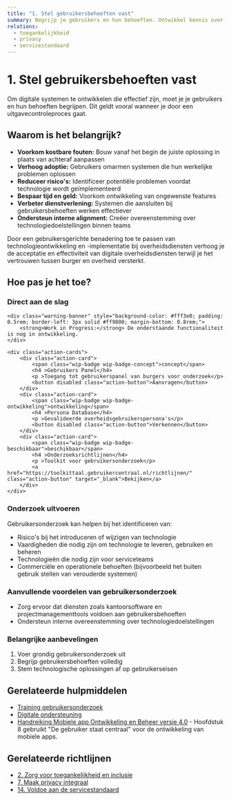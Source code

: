 ```yaml
---
title: "1. Stel gebruikersbehoeften vast"
summary: Begrijp je gebruikers en hun behoeften. Ontwikkel kennis over je gebruikers en wat dat betekent voor je technologieproject.
relations:
  - toegankelijkheid
  - privacy
  - servicestandaard
---
```


# 1. Stel gebruikersbehoeften vast

Om digitale systemen te ontwikkelen die effectief zijn, moet je je gebruikers en hun behoeften begrijpen. Dit geldt vooral wanneer je door een uitgavecontroleproces gaat.

## Waarom is het belangrijk?

- **Voorkom kostbare fouten:** Bouw vanaf het begin de juiste oplossing in plaats van achteraf aanpassen
- **Verhoog adoptie:** Gebruikers omarmen systemen die hun werkelijke problemen oplossen
- **Reduceer risico's:** Identificeer potentiële problemen voordat technologie wordt geïmplementeerd
- **Bespaar tijd en geld:** Voorkom ontwikkeling van ongewenste features
- **Verbeter dienstverlening:** Systemen die aansluiten bij gebruikersbehoeften werken effectiever
- **Ondersteun interne alignment:** Creëer overeenstemming over technologiedoelstellingen binnen teams

Door een gebruikersgerichte benadering toe te passen van technologieontwikkeling en -implementatie bij overheidsdiensten verhoog je de acceptatie en effectiviteit van digitale overheidsdiensten terwijl je het vertrouwen tussen burger en overheid versterkt.

## Hoe pas je het toe?

<div class="direct-aan-de-slag">
    <h3>Direct aan de slag</h3>

    <div class="warning-banner" style="background-color: #fff3e0; padding: 0.5rem; border-left: 3px solid #ff9800; margin-bottom: 0.8rem;">
        <strong>Work in Progress:</strong> De onderstaande functionaliteit is nog in ontwikkeling.
    </div>

    <div class="action-cards">
        <div class="action-card">
            <span class="wip-badge wip-badge-concept">concept</span>
            <h4 >Gebruikers Panel</h4>
            <p >Toegang tot gebruikerspanel van burgers voor onderzoek</p>
            <button disabled class="action-button">Aanvragen</button>
        </div>
        <div class="action-card">
            <span class="wip-badge wip-badge-ontwikkeling">ontwikkeling</span>
            <h4 >Persona Database</h4>
            <p >Gevalideerde overheidsgebruikerspersona's</p>
            <button disabled class="action-button">Verkennen</button>
        </div>
        <div class="action-card">
            <span class="wip-badge wip-badge-beschikbaar">beschikbaar</span>
            <h4 >Onderzoeksrichtlijnen</h4>
            <p >Toolkit voor gebruikersonderzoek</p>
            <a href="https://toolkittaal.gebruikercentraal.nl/richtlijnen/" class="action-button" target="_blank">Bekijken</a>
        </div>
    </div>
</div>

### Onderzoek uitvoeren

 Gebruikersonderzoek kan helpen bij het identificeren van:

- Risico's bij het introduceren of wijzigen van technologie
- Vaardigheden die nodig zijn om technologie te leveren, gebruiken en beheren
- Technologieën die nodig zijn voor serviceteams
- Commerciële en operationele behoeften (bijvoorbeeld het buiten gebruik stellen van verouderde systemen)

### Aanvullende voordelen van gebruikersonderzoek

- Zorg ervoor dat diensten zoals kantoorsoftware en projectmanagementtools voldoen aan gebruikersbehoeften
- Ondersteun interne overeenstemming over technologiedoelstellingen

### Belangrijke aanbevelingen

1. Voer grondig gebruikersonderzoek uit
2. Begrijp gebruikersbehoeften volledig
3. Stem technologische oplossingen af op gebruikerseisen

## Gerelateerde hulpmiddelen

- [Training gebruikersonderzoek](https://www.gebruikercentraal.nl/evenementen/)
- [Digitale ondersteuning](https://www.digitaleoverheid.nl/overzicht-van-alle-onderwerpen/digitale-inclusie/mensen-helpen-om-met-digitalisering-om-te-gaan/)
- [Handreiking Mobiele app Ontwikkeling en Beheer versie 4.0](https://www.noraonline.nl/images/noraonline/2/26/Handreiking_Mobiele_App_4.0.pdf) - Hoofdstuk 8 gebruikt "De gebruiker staat centraal" voor de ontwikkeling van mobiele apps.

## Gerelateerde richtlijnen

- [2. Zorg voor toegankelijkheid en inclusie](../toegankelijkheid/index.md)
- [7. Maak privacy integraal](../privacy/index.md)
- [14. Voldoe aan de servicestandaard](../servicestandaard/index.md)
